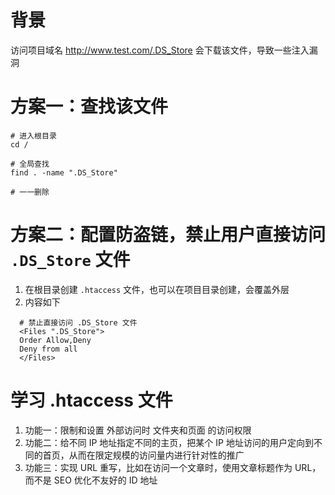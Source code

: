 # 背景

访问项目域名 http://www.test.com/.DS_Store 会下载该文件，导致一些注入漏洞

# 方案一：查找该文件

```shell
# 进入根目录
cd /

# 全局查找
find . -name ".DS_Store"

# 一一删除
```

# 方案二：配置防盗链，禁止用户直接访问 `.DS_Store` 文件

1. 在根目录创建 `.htaccess` 文件，也可以在项目目录创建，会覆盖外层
2. 内容如下

```
  # 禁止直接访问 .DS_Store 文件
  <Files ".DS_Store">
  Order Allow,Deny
  Deny from all
  </Files>
```

# 学习 .htaccess 文件

1. 功能一：限制和设置 外部访问时 文件夹和页面 的访问权限
2. 功能二：给不同 IP 地址指定不同的主页，把某个 IP 地址访问的用户定向到不同的首页，从而在限定规模的访问量内进行针对性的推广
3. 功能三：实现 URL 重写，比如在访问一个文章时，使用文章标题作为 URL，而不是 SEO 优化不友好的 ID 地址
